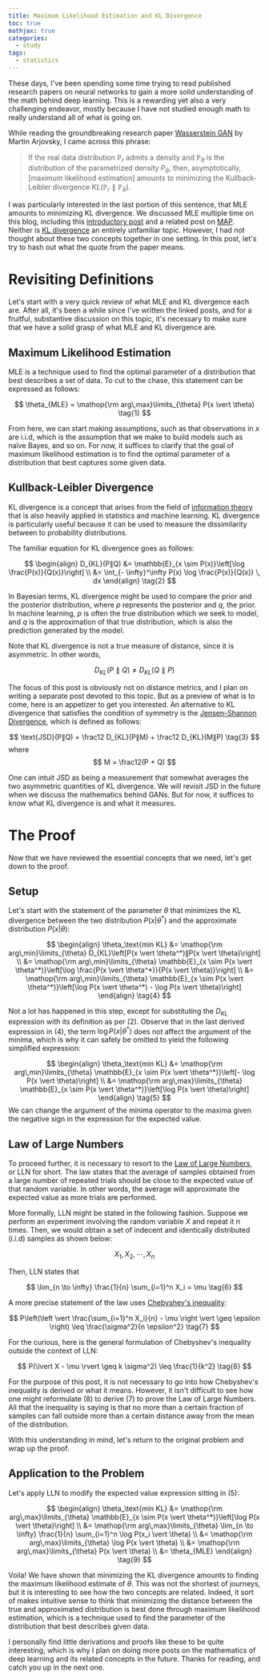 ```yaml
---
title: Maximum Likelihood Estimation and KL Divergence
toc: true
mathjax: true
categories:
  - study
tags:
  - statistics
---
```


These days, I've been spending some time trying to read published research papers on neural networks to gain a more solid understanding of the math behind deep learning. This is a rewarding yet also a very challenging endeavor, mostly because I have not studied enough math to really understand all of what is going on. 

While reading the groundbreaking research paper [Wasserstein GAN](https://arxiv.org/abs/1701.07875) by Martin Arjovsky, I came across this phrase:

> If the real data distribution $\mathbb{P}_r$ admits a density and $\mathbb{P}_\theta$ is the distribution of the parametrized density $P_{\theta}$, then, asymptotically, [maximum likelihood estimation] amounts to minimizing the Kullback-Leibler divergence $KL(\mathbb{P}_r∥\mathbb{P}_\theta)$.



I was particularly interested in the last portion of this sentence, that MLE amounts to minimizing KL divergence. We discussed MLE multiple time on this blog, including this [introductory post](https://jaketae.github.io/study/likelihood/) and a related post on [MAP](https://jaketae.github.io/study/map-mle/). Neither is [KL divergence](https://jaketae.github.io/study/map-mle/) an entirely unfamiliar topic. However, I had not thought about these two concepts together in one setting. In this post, let's try to hash out what the quote from the paper means.

# Revisiting Definitions

Let's start with a very quick review of what MLE and KL divergence each are. After all, it's been a while since I've written the linked posts, and for a fruitful, substantive discussion on this topic, it's necessary to make sure that we have a solid grasp of what MLE and KL divergence are.

## Maximum Likelihood Estimation

MLE is a technique used to find the optimal parameter of a distribution that best describes a set of data. To cut to the chase, this statement can be expressed as follows:


$$
\theta_{MLE} = \mathop{\rm arg\,max}\limits_{\theta} P(x \vert \theta) \tag{1}
$$


From here, we can start making assumptions, such as that observations in $x$ are i.i.d, which is the assumption that we make to build models such as naïve Bayes, and so on. For now, it suffices to clarify that the goal of maximum likelihood estimation is to find the optimal parameter of a distribution that best captures some given data.

## Kullback-Leibler Divergence

KL divergence is a concept that arises from the field of [information theory](https://en.wikipedia.org/wiki/Information_theory) that is also heavily applied in statistics and machine learning. KL divergence is particularly useful because it can be used to measure the dissimilarity between to probability distributions. 

The familiar equation for KL divergence goes as follows:


$$
\begin{align} D_{KL}(P∥Q) &= \mathbb{E}_{x \sim P(x)}\left[\log 
\frac{P(x)}{Q(x)}\right] \\ &= \int_{- \infty}^\infty P(x)  \log 
\frac{P(x)}{Q(x)} \, dx \end{align} \tag{2}
$$


In Bayesian terms, KL divergence might be used to compare the prior and the posterior distribution, where $p$ represents the posterior and $q$, the prior. In machine learning, $p$ is often the true distribution which we seek to model, and $q$ is the approximation of that true distribution, which is also the prediction generated by the model.

Note that KL divergence is not a true measure of distance, since it is asymmetric. In other words,


$$
D_{KL}(P∥Q) \neq D_{KL}(Q∥P)
$$


The focus of this post is obviously not on distance metrics, and I plan on writing a separate post devoted to this topic. But as a preview of what is to come, here is an appetizer to get you interested. An alternative to KL divergence that satisfies the condition of symmetry is the [Jensen-Shannon Divergence](https://en.wikipedia.org/wiki/Jensen–Shannon_divergence), which is defined as follows:


$$
\text{JSD}(P∥Q) = \frac12 D_{KL}(P∥M) + \frac12 D_{KL}(M∥P) \tag{3}
$$
where
$$
M = \frac12(P + Q)
$$


One can intuit JSD as being a measurement that somewhat averages the two asymmetric quantities of KL divergence. We will revisit JSD in the future when we discuss the mathematics behind GANs. But for now, it suffices to know what KL divergence is and what it measures.

# The Proof

Now that we have reviewed the essential concepts that we need, let's get down to the proof. 

## Setup

Let's start with the statement of the parameter $\theta$ that minimizes the KL divergence between the two distribution $P(x \vert \theta^*)$ and the approximate distribution $P(x \vert \theta)$:


$$
\begin{align}
\theta_\text{min KL} &= \mathop{\rm arg\,min}\limits_{\theta} D_{KL}\left[P(x \vert \theta^*)∥P(x \vert \theta)\right] \\ &= \mathop{\rm arg\,min}\limits_{\theta} \mathbb{E}_{x \sim P(x \vert \theta^*)}\left[\log \frac{P(x \vert \theta^*)}{P(x \vert \theta)}\right] \\ &= \mathop{\rm arg\,min}\limits_{\theta} \mathbb{E}_{x \sim P(x \vert \theta^*)}\left[\log P(x \vert \theta^*) - \log P(x \vert \theta)\right]
\end{align} \tag{4}
$$


Not a lot has happened in this step, except for substituting the $D_{KL}$ expression with its definition as per (2). Observe that in the last derived expression in (4), the term $\log P(x \vert \theta^*)$ does not affect the argument of the minima, which is why it can safely be omitted to yield the following simplified expression:


$$
\begin{align}
\theta_\text{min KL} &= \mathop{\rm arg\,min}\limits_{\theta} \mathbb{E}_{x \sim P(x \vert \theta^*)}\left[- \log P(x \vert \theta)\right] \\ &= \mathop{\rm arg\,max}\limits_{\theta} \mathbb{E}_{x \sim P(x \vert \theta^*)}\left[\log P(x \vert \theta)\right]
\end{align} \tag{5}
$$
We can change the argument of the minima operator to the maxima given the negative sign in the expression for the expected value. 

## Law of Large Numbers

To proceed further, it is necessary to resort to the [Law of Large Numbers](https://en.wikipedia.org/wiki/Law_of_large_numbers), or LLN for short. The law states that the average of samples obtained from a large number of repeated trials should be close to the expected value of that random variable. In other words, the average will approximate the expected value as more trials are performed.  

More formally, LLN might be stated in the following fashion. Suppose we perform an experiment involving the random variable $X$ and repeat it $n$ times. Then, we would obtain a set of indecent and identically distributed (i.i.d) samples as shown below:


$$
X_1, X_2, \cdots , X_n
$$


Then, LLN states that


$$
\lim_{n \to \infty} \frac{1}{n} \sum_{i=1}^n X_i = \mu \tag{6}
$$


A more precise statement of the law uses [Chebyshev's inequality](https://en.wikipedia.org/wiki/Chebyshev%27s_inequality):


$$
P\left(\left \vert \frac{\sum_{i=1}^n X_i}{n} - \mu \right \vert \geq \epsilon \right) \leq \frac{\sigma^2}{n \epsilon^2} \tag{7}
$$


For the curious, here is the general formulation of Chebyshev's inequality outside the context of LLN:


$$
P(\lvert X - \mu \rvert \geq k \sigma^2) \leq \frac{1}{k^2} \tag{8}
$$


For the purpose of this post, it is not necessary to go into how Chebyshev's inequality is derived or what it means. However, it isn't difficult to see how one might reformulate (8) to derive (7) to prove the Law of Large Numbers. All that the inequality is saying is that no more than a certain fraction of samples can fall outside more than a certain distance away from the mean of the distribution. 

With this understanding in mind, let's return to the original problem and wrap up the proof.

## Application to the Problem

Let's apply LLN to modify the expected value expression sitting in (5):


$$
\begin{align}
\theta_\text{min KL} &= \mathop{\rm arg\,max}\limits_{\theta} \mathbb{E}_{x \sim P(x \vert \theta^*)}\left[\log P(x \vert \theta)\right] \\ &= \mathop{\rm arg\,max}\limits_{\theta} \lim_{n \to \infty} \frac{1}{n} \sum_{i=1}^n \log P(x_i \vert \theta) \\ &= \mathop{\rm arg\,max}\limits_{\theta} \log P(x \vert \theta) \\ &= \mathop{\rm arg\,max}\limits_{\theta} P(x \vert \theta) \\ &= \theta_{MLE}
\end{align} \tag{9}
$$


Voila! We have shown that minimizing the KL divergence amounts to finding the maximum likelihood estimate of $\theta$. This was not the shortest of journeys, but it is interesting to see how the two concepts are related. Indeed, it sort of makes intuitive sense to think that minimizing the distance between the true and approximated distribution is best done through maximum likelihood estimation, which is a technique used to find the parameter of the distribution that best describes given data.

I personally find little derivations and proofs like these to be quite interesting, which is why I plan on doing more posts on the mathematics of deep learning and its related concepts in the future. Thanks for reading, and catch you up in the next one.